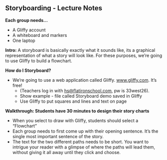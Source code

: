 ## Storyboarding - Lecture Notes

**Each group needs…**
+ A Gliffy account
+ A whiteboard and markers
+ One laptop

**Intro:**
A storyboard is basically exactly what it sounds like, its a graphical representation of what a story will look like. For these purposes, we’re going to use Gliffy to build a flowchart. 

**How do I Storyboard?**
  + We’re going to use a web application called Gliffy. www.gliffy.com. It’s free!
    + (Teachers log in with hs@flatironschool.com, pw is 33west26).
    + Show example - file called Storyboard demo saved in Gliffy
    + Use Gliffy to put squares and lines and text on page

**Walkthrough: Students have 30 minutes to design their story charts**
  + When you select to draw with Gliffy, students should select a “Flowchart”
  + Each group needs to first come up with their opening sentence. It’s the single most important sentence of the story.
  + The text for the two different paths needs to be short. You want to intrigue your reader with a glimpse of where the paths will lead them, without giving it all away until they click and choose.